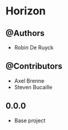 # Horizon

@Authors
---------------
- Robin De Ruyck


@Contributors
---------------
- Axel Brenne
- Steven Bucaille

0.0.0
---------------
- Base project